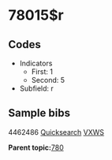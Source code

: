 # 78015$r

## Codes

-   Indicators
    -   First: 1
    -   Second: 5
-   Subfield: r

## Sample bibs

4462486 [Quicksearch](https://search.library.yale.edu/catalog/4462486) [VXWS](http://prodorbis.library.yale.edu:7014/vxws/GetHoldingsService?bibId=4462486)

**Parent topic:**[780](../../tags/780/780.md)

